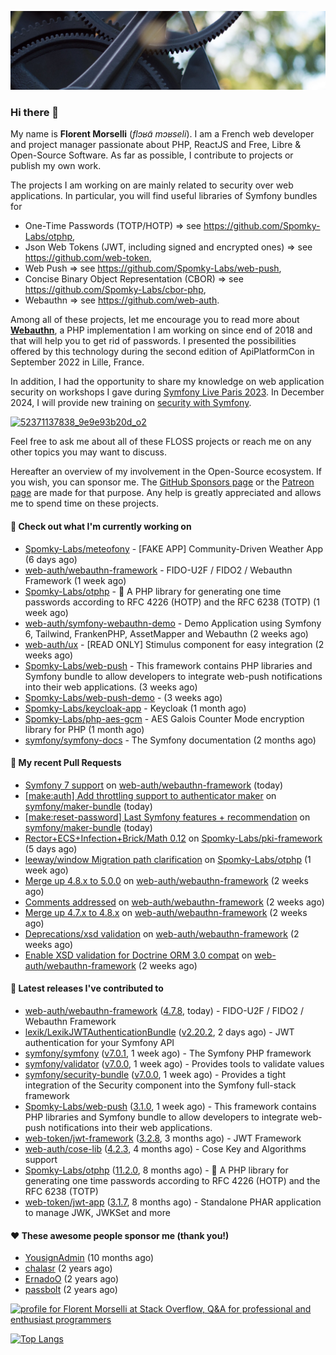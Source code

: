 ![Cover image](1.webp)

### Hi there 👋

My name is **Florent Morselli** (*flɔʁɑ̃ mɔʁseli*). I am a French web developer and project manager passionate about PHP, ReactJS and Free, Libre & Open-Source Software.
As far as possible, I contribute to projects or publish my own work.

The projects I am working on are mainly related to security over web applications. In particular, you will find useful libraries of Symfony bundles for
* One-Time Passwords (TOTP/HOTP) => see https://github.com/Spomky-Labs/otphp,
* Json Web Tokens (JWT, including signed and encrypted ones) => see https://github.com/web-token,
* Web Push => see https://github.com/Spomky-Labs/web-push,
* Concise Binary Object Representation (CBOR) => see https://github.com/Spomky-Labs/cbor-php,
* Webauthn => see https://github.com/web-auth.

Among all of these projects, let me encourage you to read more about [**Webauthn**](https://github.com/web-auth), a PHP implementation I am working on since end of 2018 and that will help you to get rid of passwords. I presented the possibilities offered by this technology during the second edition of ApiPlatformCon in September 2022 in Lille, France.

In addition, I had the opportunity to share my knowledge on web application security on workshops I gave during [Symfony Live Paris 2023](https://live.symfony.com/2023-paris/workshop/maximiser-la-securite-de-vos-applications-avec-le-bundle-security).
In December 2024, I will provide new training on [security with Symfony](https://live.symfony.com/2023-brussels-con/workshop/road-to-safer-applications).

[![52371137838_9e9e93b20d_o2](https://user-images.githubusercontent.com/1091072/191684778-b9e26104-038d-45c2-a1b3-287233d15ecc.jpg)](https://api-platform.com/con/2022/conferences/webauthn-se-debarrasser-des-mots-de-passe-definitivement/)

Feel free to ask me about all of these FLOSS projects or reach me on any other topics you may want to discuss.

Hereafter an overview of my involvement in the Open-Source ecosystem.
If you wish, you can sponsor me. The [GitHub Sponsors page](https://github.com/sponsors/Spomky/) or the [Patreon page](https://www.patreon.com/FlorentMorselli) are made for that purpose. Any help is greatly appreciated and allows me to spend time on these projects.

#### 👷 Check out what I'm currently working on

- [Spomky-Labs/meteofony](https://github.com/Spomky-Labs/meteofony) - [FAKE APP] Community-Driven Weather App (6 days ago)
- [web-auth/webauthn-framework](https://github.com/web-auth/webauthn-framework) - FIDO-U2F / FIDO2 / Webauthn Framework (1 week ago)
- [Spomky-Labs/otphp](https://github.com/Spomky-Labs/otphp) - :closed_lock_with_key: A PHP library for generating one time passwords according to RFC 4226 (HOTP) and the RFC 6238 (TOTP) (1 week ago)
- [web-auth/symfony-webauthn-demo](https://github.com/web-auth/symfony-webauthn-demo) - Demo Application using Symfony 6, Tailwind, FrankenPHP, AssetMapper and Webauthn (2 weeks ago)
- [web-auth/ux](https://github.com/web-auth/ux) - [READ ONLY] Stimulus component for easy integration (2 weeks ago)
- [Spomky-Labs/web-push](https://github.com/Spomky-Labs/web-push) - This framework contains PHP libraries and Symfony bundle to allow developers to integrate web-push notifications into their web applications. (3 weeks ago)
- [Spomky-Labs/web-push-demo](https://github.com/Spomky-Labs/web-push-demo) -  (3 weeks ago)
- [Spomky-Labs/keycloak-app](https://github.com/Spomky-Labs/keycloak-app) - Keycloak (1 month ago)
- [Spomky-Labs/php-aes-gcm](https://github.com/Spomky-Labs/php-aes-gcm) - AES Galois Counter Mode encryption library for PHP (1 month ago)
- [symfony/symfony-docs](https://github.com/symfony/symfony-docs) - The Symfony documentation (2 months ago)

#### 🔨 My recent Pull Requests

- [Symfony 7 support](https://github.com/web-auth/webauthn-framework/pull/537) on [web-auth/webauthn-framework](https://github.com/web-auth/webauthn-framework) (today)
- [[make:auth] Add throttling support to authenticator maker](https://github.com/symfony/maker-bundle/pull/1406) on [symfony/maker-bundle](https://github.com/symfony/maker-bundle) (today)
- [[make:reset-password] Last Symfony features &#43; recommendation](https://github.com/symfony/maker-bundle/pull/1405) on [symfony/maker-bundle](https://github.com/symfony/maker-bundle) (today)
- [Rector&#43;ECS&#43;Infection&#43;Brick/Math 0.12](https://github.com/Spomky-Labs/pki-framework/pull/41) on [Spomky-Labs/pki-framework](https://github.com/Spomky-Labs/pki-framework) (5 days ago)
- [leeway/window Migration path clarification](https://github.com/Spomky-Labs/otphp/pull/201) on [Spomky-Labs/otphp](https://github.com/Spomky-Labs/otphp) (1 week ago)
- [Merge up 4.8.x to 5.0.0](https://github.com/web-auth/webauthn-framework/pull/532) on [web-auth/webauthn-framework](https://github.com/web-auth/webauthn-framework) (2 weeks ago)
- [Comments addressed](https://github.com/web-auth/webauthn-framework/pull/531) on [web-auth/webauthn-framework](https://github.com/web-auth/webauthn-framework) (2 weeks ago)
- [Merge up 4.7.x to 4.8.x](https://github.com/web-auth/webauthn-framework/pull/530) on [web-auth/webauthn-framework](https://github.com/web-auth/webauthn-framework) (2 weeks ago)
- [Deprecations/xsd validation](https://github.com/web-auth/webauthn-framework/pull/529) on [web-auth/webauthn-framework](https://github.com/web-auth/webauthn-framework) (2 weeks ago)
- [Enable XSD validation for Doctrine ORM 3.0 compat](https://github.com/web-auth/webauthn-framework/pull/528) on [web-auth/webauthn-framework](https://github.com/web-auth/webauthn-framework) (2 weeks ago)

#### 🔭 Latest releases I've contributed to

- [web-auth/webauthn-framework](https://github.com/web-auth/webauthn-framework) ([4.7.8](https://github.com/web-auth/webauthn-framework/releases/tag/4.7.8), today) - FIDO-U2F / FIDO2 / Webauthn Framework
- [lexik/LexikJWTAuthenticationBundle](https://github.com/lexik/LexikJWTAuthenticationBundle) ([v2.20.2](https://github.com/lexik/LexikJWTAuthenticationBundle/releases/tag/v2.20.2), 2 days ago) - JWT authentication for your Symfony API
- [symfony/symfony](https://github.com/symfony/symfony) ([v7.0.1](https://github.com/symfony/symfony/releases/tag/v7.0.1), 1 week ago) - The Symfony PHP framework
- [symfony/validator](https://github.com/symfony/validator) ([v7.0.0](https://github.com/symfony/validator/releases/tag/v7.0.0), 1 week ago) - Provides tools to validate values
- [symfony/security-bundle](https://github.com/symfony/security-bundle) ([v7.0.0](https://github.com/symfony/security-bundle/releases/tag/v7.0.0), 1 week ago) - Provides a tight integration of the Security component into the Symfony full-stack framework
- [Spomky-Labs/web-push](https://github.com/Spomky-Labs/web-push) ([3.1.0](https://github.com/Spomky-Labs/web-push/releases/tag/3.1.0), 1 week ago) - This framework contains PHP libraries and Symfony bundle to allow developers to integrate web-push notifications into their web applications.
- [web-token/jwt-framework](https://github.com/web-token/jwt-framework) ([3.2.8](https://github.com/web-token/jwt-framework/releases/tag/3.2.8), 3 months ago) - JWT Framework
- [web-auth/cose-lib](https://github.com/web-auth/cose-lib) ([4.2.3](https://github.com/web-auth/cose-lib/releases/tag/4.2.3), 4 months ago) - Cose Key and Algorithms support
- [Spomky-Labs/otphp](https://github.com/Spomky-Labs/otphp) ([11.2.0](https://github.com/Spomky-Labs/otphp/releases/tag/11.2.0), 8 months ago) - :closed_lock_with_key: A PHP library for generating one time passwords according to RFC 4226 (HOTP) and the RFC 6238 (TOTP)
- [web-token/jwt-app](https://github.com/web-token/jwt-app) ([3.1.7](https://github.com/web-token/jwt-app/releases/tag/3.1.7), 8 months ago) - Standalone PHAR application to manage JWK, JWKSet and more

#### ❤️ These awesome people sponsor me (thank you!)

- [YousignAdmin](https://github.com/YousignAdmin) (10 months ago)
- [chalasr](https://github.com/chalasr) (2 years ago)
- [ErnadoO](https://github.com/ErnadoO) (2 years ago)
- [passbolt](https://github.com/passbolt) (2 years ago)

<a href="https://stackoverflow.com/users/2157818/florent-morselli"><img src="https://stackoverflow.com/users/flair/2157818.png" width="208" height="58" alt="profile for Florent Morselli at Stack Overflow, Q&amp;A for professional and enthusiast programmers" title="profile for Florent Morselli at Stack Overflow, Q&amp;A for professional and enthusiast programmers"></a>

[![Top Langs](https://wakatime.com/share/@Spomky/aa41d408-c524-4a5f-936d-0b9446698abd.svg)](https://wakatime.com/@Spomky)
